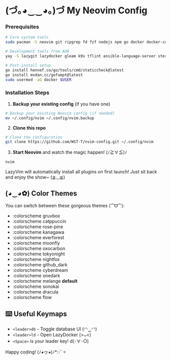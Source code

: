 # (づ｡◕‿‿◕｡)づ My Neovim Config

### Prerequisites

```bash
# Core system tools
sudo pacman -S neovim git ripgrep fd fzf nodejs npm go docker docker-compose kubectl jq python python-pip terraform helm

# Development tools from AUR
yay -S lazygit lazydocker gleam k9s tflint ansible-language-server stern kubectx

# Post-install setup
go install honnef.co/go/tools/cmd/staticcheck@latest
go install mvdan.cc/gofumpt@latest
sudo usermod -aG docker $USER
```

### Installation Steps

1. **Backup your existing config** (if you have one)

```bash
# Backup your existing Neovim config (if needed)
mv ~/.config/nvim ~/.config/nvim.backup
```

2. **Clone this repo**

```bash
# Clone the configuration
git clone https://github.com/WST-T/nvim-config.git ~/.config/nvim
```

3. **Start Neovim** and watch the magic happen! (ﾉ≧∀≦)ﾉ
   
```bash
nvim
```

LazyVim will automatically install all plugins on first launch! Just sit back and enjoy the show~ (≧◡≦)

## (◕‿◕✿) Color Themes

You can switch between these gorgeous themes (⁀ᗢ⁀):
- :colorscheme gruvbox
- :colorscheme catppuccin
- :colorscheme rose-pine
- :colorscheme kanagawa
- :colorscheme everforest
- :colorscheme moonfly
- :colorscheme oxocarbon
- :colorscheme tokyonight
- :colorscheme nightfox
- :colorscheme github_dark
- :colorscheme cyberdream
- :colorscheme onedark
- :colorscheme melange **default**
- :colorscheme sonokai
- :colorscheme dracula
- :colorscheme flow

## ⌨️ Useful Keymaps

- `<leader>db` - Toggle database UI (◠‿◠)
- `<leader>ld` - Open LazyDocker (>ᴗ<)
- `<Space>` is your leader key! d(･∀･○)

Happy coding! (ﾉ◕ヮ◕)ﾉ*:･ﾟ✧
